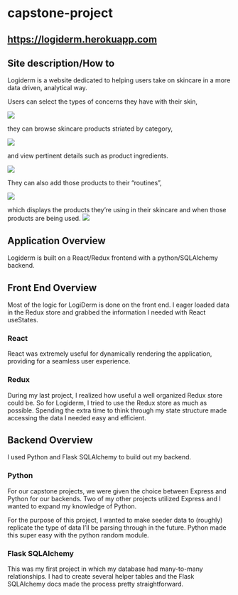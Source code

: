 # capstone-project

## https://logiderm.herokuapp.com

## Site description/How to 
Logiderm is a website dedicated to helping users take on skincare in a more data driven, analytical way. 

Users can select the types of concerns they have with their skin, 

![](https://i.imgur.com/VMGPmQH.png)

they can browse skincare products striated by category,

![](https://i.imgur.com/lbW9Sof.png)

and view pertinent details such as product ingredients. 

![](https://i.imgur.com/D0rnW3t.png)

They can also add those products to their “routines”, 

![](https://i.imgur.com/GU8ObBk.png)

which displays the products they’re using in their skincare and when those products are being used.
![](https://i.imgur.com/LD3rCnP.png)

## Application Overview
Logiderm is built on a React/Redux frontend with a python/SQLAlchemy backend.

## Front End Overview
Most of the logic for LogiDerm is done on the front end. I eager loaded data in the Redux store and grabbed the information I needed with React useStates.

### React
React was extremely useful for dynamically rendering the application, providing for a seamless user experience.

### Redux 


During my last project, I realized how useful a well organized Redux store could be. So for Logiderm, I tried to use the Redux store as much as possible. Spending the extra time to think through my state structure made accessing the data I needed easy and efficient.


## Backend Overview
I used Python and Flask SQLAlchemy to build out my backend.

### Python
For our capstone projects, we were given the choice between Express and Python for our backends. Two of my other projects utilized Express and I wanted to expand my knowledge of Python. 


For the purpose of this project, I wanted to make seeder data to (roughly) replicate the type of data I’ll be parsing through in the future. Python made this super easy with the python random module.


### Flask SQLAlchemy
This was my first project in which my database had many-to-many relationships. I had to create several helper tables and the Flask SQLAlchemy docs made the process pretty straightforward. 
